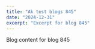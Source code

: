 ```yaml
---
title: "Ak test blogs 845"
date: "2024-12-31"
excerpt: "Excerpt for blog 845"
---
```


Blog content for blog 845
